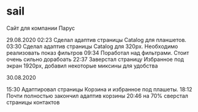 # sail
Сайт для компании Парус

29.08.2020
02:23  Сделал адаптив страницы Catalog для планшетов.
03:30  Сделал адаптив страницы Catalog для 320px. Необходимо реализовать показ фильтров
09:34  Поработал над фильтрами. Стоит очень сильно дорабоать
22:37  Заверстал страницу Избранное под экран 1920px, добавил некоторые миксины для удобства

30.08.2020

15:30 Адаптировал страницы Корзина и избранное под плашеты.
18:12 Почти полностью закончил адаптив корзины
20:46 на 70% сверстал страницы контактов